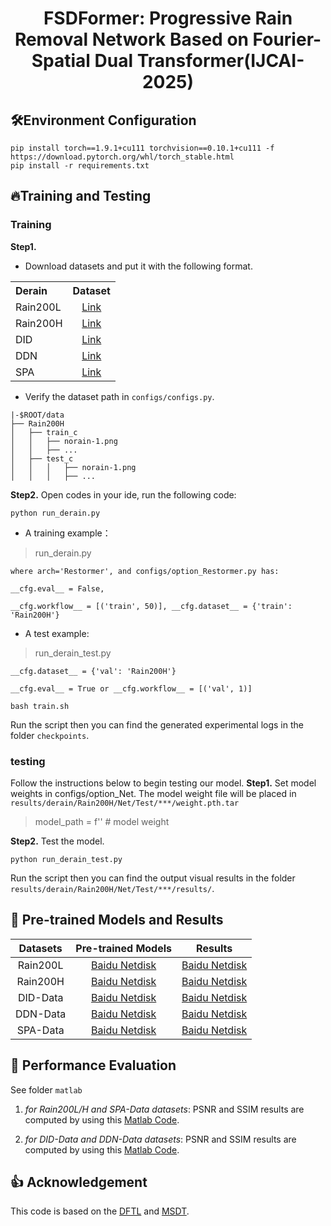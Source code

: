 
<div align="center">

# FSDFormer: Progressive Rain Removal Network Based on Fourier-Spatial Dual Transformer(IJCAI-2025)

</div>

## 🛠️Environment Configuration
```
pip install torch==1.9.1+cu111 torchvision==0.10.1+cu111 -f https://download.pytorch.org/whl/torch_stable.html
pip install -r requirements.txt
```

## 🔥Training and Testing

### Training
**Step1.**
* Download datasets and put it with the following format. 
<table>
  <tr>
    <th align="left">Derain</th>
    <th align="center">Dataset</th>
  </tr>
  <tr>
    <td align="left">Rain200L</td>
    <td align="center"><a href="https://www.icst.pku.edu.cn/struct/Projects/joint_rain_removal.html">Link</a></td>
  </tr>
  <tr>
    <td align="left">Rain200H</td>
    <td align="center"><a href="https://www.icst.pku.edu.cn/struct/Projects/joint_rain_removal.html">Link</a></td>
  </tr>
  <tr>
    <td>DID</td>
    <td align="center"><a href="https://github.com/hezhangsprinter/DID-MDN">Link</a></td>
  </tr>
  <tr>
    <td>DDN</td>
    <td align="center"><a href="https://xueyangfu.github.io/projects/cvpr2017.html">Link</a></td>
  </tr>
<tr>
    <td>SPA</td>
    <td align="center"><a href="https://github.com/stevewongv/SPANet">Link</a></td>
  </tr>
</table>

* Verify the dataset path in `configs/configs.py`.
```
|-$ROOT/data
├── Rain200H
│   ├── train_c
│   │   ├── norain-1.png
│   │   ├── ...
│   ├── test_c
│   │   │   ├── norain-1.png
│   │   │   ├── ...
```

**Step2.** 
Open codes in your ide,  run the following code:

```
python run_derain.py
```

* A training example：

>	run_derain.py
  
	where arch='Restormer', and configs/option_Restormer.py has: 
  
	__cfg.eval__ = False, 
  
	__cfg.workflow__ = [('train', 50)], __cfg.dataset__ = {'train': 'Rain200H'}
	
* A test example:

>	run_derain_test.py

  	__cfg.dataset__ = {'val': 'Rain200H'}

	__cfg.eval__ = True or __cfg.workflow__ = [('val', 1)]
```
bash train.sh
```
Run the script then you can find the generated experimental logs in the folder `checkpoints`.

### testing
Follow the instructions below to begin testing our model.
**Step1.** Set model weights in configs/option_Net. The model weight file will be placed in `results/derain/Rain200H/Net/Test/***/weight.pth.tar`

>   model_path = f'' # model weight

**Step2.** Test the model.
```
python run_derain_test.py
```
Run the script then you can find the output visual results in the folder `results/derain/Rain200H/Net/Test/***/results/`.


## 🔧 Pre-trained Models and Results
| Datasets |                                                                     Pre-trained Models                                                                      |                                  Results                                  |
|:--------:|:-----------------------------------------------------------------------------------------------------------------------------------------------------------:|:-------------------------------------------------------------------------:|
| Rain200L |                                          [Baidu Netdisk](https://pan.baidu.com/s/1B_JLiRKCx8IMBJOp_V-C-g?pwd=1234)                                          | [Baidu Netdisk](https://pan.baidu.com/s/1mzXbTPedaopOk1d4jQIW2A?pwd=1234) |
| Rain200H |                                         [Baidu Netdisk](https://pan.baidu.com/s/1lLbrbkLm3I29ZzPtMsOXxg?pwd=1234)                                           | [Baidu Netdisk](https://pan.baidu.com/s/1uUND8vMYtJJPXu9Az-sx9w?pwd=1234) |
| DID-Data |           [Baidu Netdisk](https://pan.baidu.com/s/118vB8TJzfSmWt8mBbvNZ-g?pwd=1234)|                             [Baidu Netdisk](https://pan.baidu.com/s/1vuR4QXPgpzBkgMwOxRS7gA?pwd=1234)                             |
| DDN-Data |           [Baidu Netdisk](https://pan.baidu.com/s/1S8n2Nf5am9c20WvgB31NDw?pwd=1234)  |                             [Baidu Netdisk](https://pan.baidu.com/s/1B140wFTtDoNkupVwpQQAaA?pwd=1234)                             |
| SPA-Data |           [Baidu Netdisk](https://pan.baidu.com/s/15hz1gIjrNS11lVOAvgH5ng?pwd=1234)  |                             [Baidu Netdisk](https://pan.baidu.com/s/1_mdhWaajHuF-LRwW-SttYA?pwd=1234)                             |


## 🚨 Performance Evaluation
See folder `matlab`

1) *for Rain200L/H and SPA-Data datasets*: 
PSNR and SSIM results are computed by using this [Matlab Code](matlab/evaluate_PSNR_SSIM.m).

2) *for DID-Data and DDN-Data datasets*: 
PSNR and SSIM results are computed by using this [Matlab Code](matlab/statistic.m).


## 👍 Acknowledgement
This code is based on the [DFTL](https://github.com/XiaoXiao-Woo/derain) and [MSDT](https://github.com/cschenhm/MSDT).


